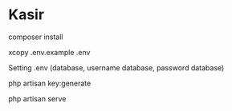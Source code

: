 # Kasir

composer install

xcopy .env.example .env

Setting .env (database, username database, password database)

php artisan key:generate

php artisan serve
